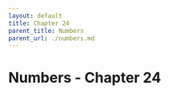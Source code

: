 ```yaml
---
layout: default
title: Chapter 24
parent_title: Numbers
parent_url: ./numbers.md
---
```


# Numbers - Chapter 24
